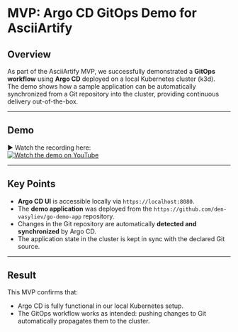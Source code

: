 # MVP: Argo CD GitOps Demo for AsciiArtify

## Overview

As part of the AsciiArtify MVP, we successfully demonstrated a **GitOps workflow** using **Argo CD** deployed on a local Kubernetes cluster (k3d).  
The demo shows how a sample application can be automatically synchronized from a Git repository into the cluster, providing continuous delivery out-of-the-box.

---

## Demo

▶️ Watch the recording here:  
[![Watch the demo on YouTube](https://img.youtube.com/vi/xqB6OSAeLc4/0.jpg)](https://www.youtube.com/watch?v=xqB6OSAeLc4)

---

## Key Points

- **Argo CD UI** is accessible locally via `https://localhost:8080`.
- The **demo application** was deployed from the `https://github.com/den-vasyliev/go-demo-app` repository.
- Changes in the Git repository are automatically **detected and synchronized** by Argo CD.
- The application state in the cluster is kept in sync with the declared Git source.

---

## Result

This MVP confirms that:

- Argo CD is fully functional in our local Kubernetes setup.
- The GitOps workflow works as intended: pushing changes to Git automatically propagates them to the cluster.
